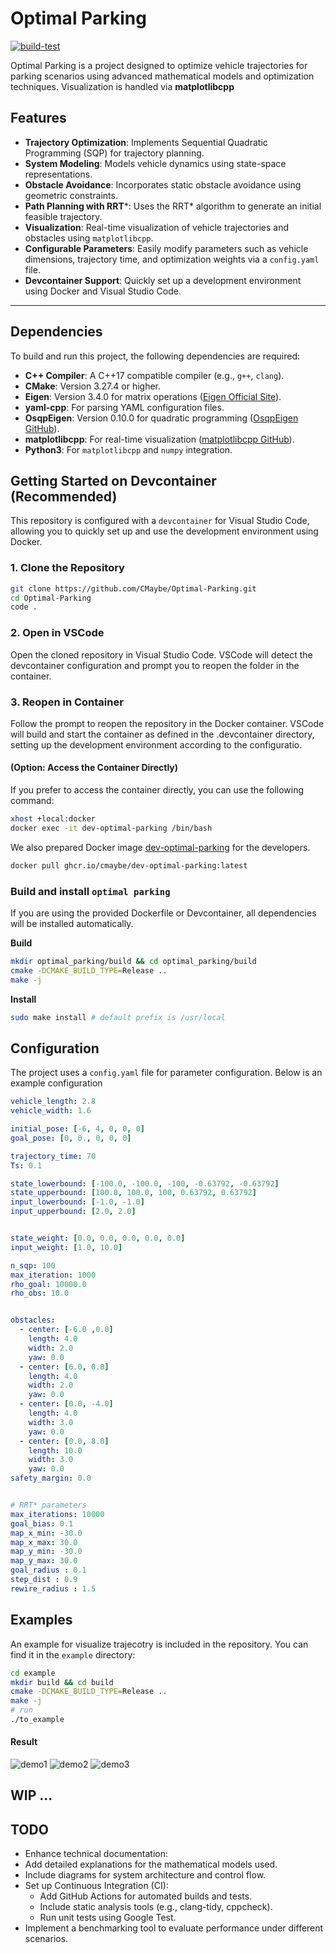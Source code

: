 # Optimal Parking
[![build-test](https://github.com/CMaybe/Optimal-Parking/actions/workflows/optimal-parking.yaml/badge.svg)](https://github.com/CMaybe/Optimal-Parking/actions/workflows/optimal-parking.yaml)

Optimal Parking is a project designed to optimize vehicle trajectories for parking scenarios using advanced mathematical models and optimization techniques. Visualization is handled via **matplotlibcpp**

## Features
- **Trajectory Optimization**: Implements Sequential Quadratic Programming (SQP) for trajectory planning.
- **System Modeling**: Models vehicle dynamics using state-space representations.
- **Obstacle Avoidance**: Incorporates static obstacle avoidance using geometric constraints.
- **Path Planning with RRT***: Uses the RRT* algorithm to generate an initial feasible trajectory.
- **Visualization**: Real-time visualization of vehicle trajectories and obstacles using `matplotlibcpp`.
- **Configurable Parameters**: Easily modify parameters such as vehicle dimensions, trajectory time, and optimization weights via a `config.yaml` file.
- **Devcontainer Support**: Quickly set up a development environment using Docker and Visual Studio Code.
---

## Dependencies
To build and run this project, the following dependencies are required:

- **C++ Compiler**: A C++17 compatible compiler (e.g., `g++`, `clang`).
- **CMake**: Version 3.27.4 or higher.
- **Eigen**: Version 3.4.0 for matrix operations ([Eigen Official Site](https://eigen.tuxfamily.org/)).
- **yaml-cpp**: For parsing YAML configuration files.
- **OsqpEigen**: Version 0.10.0 for quadratic programming ([OsqpEigen GitHub](https://github.com/robotology/osqp-eigen)).
- **matplotlibcpp**: For real-time visualization ([matplotlibcpp GitHub](https://github.com/lava/matplotlib-cpp)).
- **Python3**: For `matplotlibcpp` and `numpy` integration.


## Getting Started on Devcontainer (Recommended)
This repository is configured with a `devcontainer` for Visual Studio Code, allowing you to quickly set up and use the development environment using Docker.

### 1. Clone the Repository
```bash
git clone https://github.com/CMaybe/Optimal-Parking.git
cd Optimal-Parking
code .
```
### 2. Open in VSCode

Open the cloned repository in Visual Studio Code. VSCode will detect the devcontainer configuration and prompt you to reopen the folder in the container.

### 3. Reopen in Container

Follow the prompt to reopen the repository in the Docker container. VSCode will build and start the container as defined in the .devcontainer directory, setting up the development environment according to the configuratio.

#### (Option: Access the Container Directly)
If you prefer to access the container directly, you can use the following command:

```bash
xhost +local:docker
docker exec -it dev-optimal-parking /bin/bash
``` 

We also prepared Docker image [dev-optimal-parking](https://github.com/users/CMaybe/packages/container/package/dev-optimal-parking) for the developers. 
``` bash
docker pull ghcr.io/cmaybe/dev-optimal-parking:latest
```




### Build and install `optimal parking`
If you are using the provided Dockerfile or Devcontainer, all dependencies will be installed automatically.

**Build**  
```bash
mkdir optimal_parking/build && cd optimal_parking/build
cmake -DCMAKE_BUILD_TYPE=Release ..
make -j
```
**Install**
```bash
sudo make install # default prefix is /usr/local
```

## Configuration
The project uses a `config.yaml` file for parameter configuration. Below is an example configuration

```yaml
vehicle_length: 2.8
vehicle_width: 1.6

initial_pose: [-6, 4, 0, 0, 0]
goal_pose: [0, 0., 0, 0, 0]

trajectory_time: 70
Ts: 0.1

state_lowerbound: [-100.0, -100.0, -100, -0.63792, -0.63792]
state_upperbound: [100.0, 100.0, 100, 0.63792, 0.63792]
input_lowerbound: [-1.0, -1.0]
input_upperbound: [2.0, 2.0]


state_weight: [0.0, 0.0, 0.0, 0.0, 0.0]
input_weight: [1.0, 10.0]

n_sqp: 100
max_iteration: 1000
rho_goal: 10000.0
rho_obs: 10.0


obstacles:
  - center: [-6.0 ,0.0]
    length: 4.0
    width: 2.0
    yaw: 0.0
  - center: [6.0, 0.0]
    length: 4.0
    width: 2.0
    yaw: 0.0
  - center: [0.0, -4.0]
    length: 4.0
    width: 3.0
    yaw: 0.0
  - center: [0.0, 8.0]
    length: 10.0
    width: 3.0
    yaw: 0.0
safety_margin: 0.0


# RRT* parameters
max_iterations: 10000
goal_bias: 0.1
map_x_min: -30.0
map_x_max: 30.0
map_y_min: -30.0
map_y_max: 30.0
goal_radius : 0.1
step_dist : 0.9
rewire_radius : 1.5
```


## Examples
An example for visualize trajecotry is included in the repository. You can find it in the `example` directory:
```bash
cd example
mkdir build && cd build
cmake -DCMAKE_BUILD_TYPE=Release ..
make -j
# run
./to_example 
```
#### Result
![demo1](docs/assets/demo/demo1.gif)
![demo2](docs/assets/demo/demo2.gif)
![demo3](docs/assets/demo/demo3.gif)

## WIP ...

## TODO
-  Enhance technical documentation:
  - Add detailed explanations for the mathematical models used.
  - Include diagrams for system architecture and control flow.
- Set up Continuous Integration (CI):
  - Add GitHub Actions for automated builds and tests.
  - Include static analysis tools (e.g., clang-tidy, cppcheck).
  - Run unit tests using Google Test.
- Implement a benchmarking tool to evaluate performance under different scenarios.
